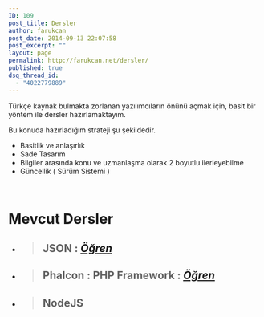 ```yaml
---
ID: 109
post_title: Dersler
author: farukcan
post_date: 2014-09-13 22:07:58
post_excerpt: ""
layout: page
permalink: http://farukcan.net/dersler/
published: true
dsq_thread_id:
  - "4022779889"
---
```

Türkçe kaynak bulmakta zorlanan yazılımcıların önünü açmak için, basit bir yöntem ile dersler hazırlamaktayım.

Bu konuda hazırladığım strateji şu şekildedir.
<ul>
	<li>Basitlik ve anlaşırlık</li>
	<li>Sade Tasarım</li>
	<li>Bilgiler arasında konu ve uzmanlaşma olarak 2 boyutlu ilerleyebilme</li>
	<li>Güncellik ( Sürüm Sistemi )</li>
</ul>
&nbsp;
<h1>Mevcut Dersler</h1>
<ul>
	<li>
<blockquote>
<h2> JSON : <span style="text-decoration: underline;"><em><a href="http://farukcan.net/json/2014/09/json-ana-ders/">Öğren</a></em></span></h2>
</blockquote>
</li>
	<li>
<blockquote>
<h2> Phalcon : PHP Framework : <span style="text-decoration: underline;"><em><a href="http://farukcan.net/php/2014/09/phalcon-php-framework-ana-ders/">Öğren</a></em></span></h2>
</blockquote>
</li>
	<li>
<blockquote>
<h2> NodeJS</h2>
</blockquote>
</li>
</ul>
&nbsp;